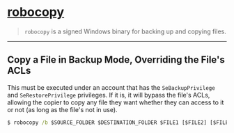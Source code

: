 # [robocopy](https://docs.microsoft.com/en-us/windows-server/administration/windows-commands/robocopy)

> `robocopy` is a signed Windows binary for backing up and copying files.

---

## Copy a File in Backup Mode, Overriding the File's ACLs

This must be executed under an account that has the `SeBackupPrivilege` and `SeRestorePrivilege` privileges. If it is, it will bypass the file's ACLs, allowing the copier to copy any file they want whether they can access to it or not (as long as the file's not in use).

```cmd
$ robocopy /b $SOURCE_FOLDER $DESTINATION_FOLDER $FILE1 [$FILE2] [$FILE_N]
```
